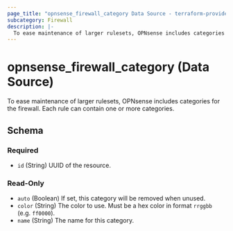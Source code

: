 ```yaml
---
page_title: "opnsense_firewall_category Data Source - terraform-provider-opnsense"
subcategory: Firewall
description: |-
  To ease maintenance of larger rulesets, OPNsense includes categories for the firewall. Each rule can contain one or more categories.
---
```


# opnsense_firewall_category (Data Source)

To ease maintenance of larger rulesets, OPNsense includes categories for the firewall. Each rule can contain one or more categories.

<!-- schema generated by tfplugindocs -->
## Schema

### Required

- `id` (String) UUID of the resource.

### Read-Only

- `auto` (Boolean) If set, this category will be removed when unused.
- `color` (String) The color to use. Must be a hex color in format `rrggbb` (e.g. `ff0000`).
- `name` (String) The name for this category.


